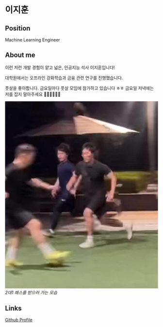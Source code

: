 # 이지훈

## Position

Machine Learning Engineer

## About me

이런 저런 개발 경험이 얕고 넓은, 인공지능 석사 이지훈입니다!

대학원에서는 오프라인 강화학습과 금융 관련 연구를 진행했습니다.

풋살을 좋아합니다. 금요일마다 풋살 모임에 참가하고 있습니다 ㅎㅎ 금요일 저녁에는 저를 잡지 말아주세요 🏃🏼‍♂️🏃🏼‍♂️

![풋살그림](/assets/ml/jihun_playing_futsal.jpg)*2대1 패스를 받으러 가는 모습*



## Links

[Github Profile](https://github.com/BlindedShooter)
